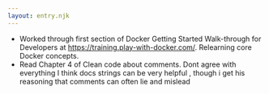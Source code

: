 ```yaml
---
layout: entry.njk
---
```


- Worked through first section of Docker Getting Started Walk-through for Developers at https://training.play-with-docker.com/. Relearning core Docker concepts.
- Read Chapter 4 of Clean code about comments. Dont agree with everything I think docs strings can be very helpful , though i get his reasoning that comments can often lie and mislead
